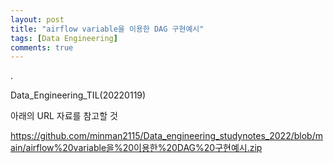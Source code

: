 ```yaml
---
layout: post
title: "airflow variable을 이용한 DAG 구현예시"
tags: [Data Engineering]
comments: true
---
```


.

Data_Engineering_TIL(20220119)

아래의 URL 자료를 참고할 것

https://github.com/minman2115/Data_engineering_studynotes_2022/blob/main/airflow%20variable을%20이용한%20DAG%20구현예시.zip